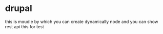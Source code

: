 # drupal

this is moudle by which you can create dynamically node and you can show rest api
this for test
